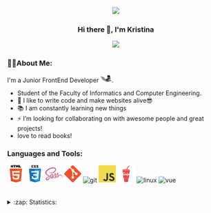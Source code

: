 
<div id="user-content-header" align="center" dir="auto">
  <a target="_blank" rel="noopener noreferrer" href="https://camo.githubusercontent.com/deb3c8a2730013c4bef2ea8859dff656d86d4fff30a9cca7f405664463af7bad/68747470733a2f2f6d656469612e67697068792e636f6d2f6d656469612f5574377a655258436d7863307464374e36382f67697068792e676966"><img src="https://camo.githubusercontent.com/deb3c8a2730013c4bef2ea8859dff656d86d4fff30a9cca7f405664463af7bad/68747470733a2f2f6d656469612e67697068792e636f6d2f6d656469612f5574377a655258436d7863307464374e36382f67697068792e676966" width="20%" data-canonical-src="https://media.giphy.com/media/Ut7zeRXCmxc0td7N68/giphy.gif" style="max-width: 100%;"></a>

  ### Hi there 👋, I'm Kristina

  ![](https://komarev.com/ghpvc/?username=k1ka-e)
</div>





<h3 dir="auto">👩‍💻About Me:</h3>

I'm a Junior FrontEnd Developer <img width="26px" src="/1.gif" />.
- Student of the Faculty of Informatics and Computer Engineering.
- 💪 I like to write code and make websites alive😎
- 📚 I am constantly learning new things
- ⚡️ I’m looking for collaborating on with awesome people and great projects!
- love to read books!

### Languages and Tools:


<div dir= "auto">
<img alt="HTML5" width="40" height= "40" src="https://raw.githubusercontent.com/github/explore/80688e429a7d4ef2fca1e82350fe8e3517d3494d/topics/html/html.png" />
<img alt="CSS3" width="40" height= "40" src="https://raw.githubusercontent.com/github/explore/80688e429a7d4ef2fca1e82350fe8e3517d3494d/topics/css/css.png" />
<img alt="Sass"  width="40" height= "40" src="https://raw.githubusercontent.com/github/explore/80688e429a7d4ef2fca1e82350fe8e3517d3494d/topics/sass/sass.png" />
<img src="https://github.com/devicons/devicon/raw/master/icons/git/git-original.svg" title="Git"  width="40" height= "40">
<img src="https://raw.githubusercontent.com/daniilshat/daniilshat/2583381c09497c680369e95dce7e029d93484d94/icons/VS-code.svg" alt="git" width="40" height= "40">
<img alt="JavaScript"  width="40" height= "40" src="https://raw.githubusercontent.com/github/explore/80688e429a7d4ef2fca1e82350fe8e3517d3494d/topics/javascript/javascript.png" />
<img src="https://github.com/devicons/devicon/raw/master/icons/gulp/gulp-plain.svg" title="Gulp"  width="40" height= "40">
<img src="https://raw.githubusercontent.com/daniilshat/daniilshat/2d7eafe5250314b3d422c86b35de062e0f1f5178/icons/linux.svg" alt="linux"  width="40" height= "40">
<img src="https://cdn.jsdelivr.net/gh/devicons/devicon/icons/vuejs/vuejs-original.svg" alt="vue"  width="40" height= "40"/>

</div>

<br />
<br />



<details>
  <summary>:zap: Statistics:</summary>
   <img align="left" alt="codeSTACKr's GitHub Stats" src="https://github-readme-stats.vercel.app/api/top-langs/?username=k1ka-e&langs_count=8&layout=compact" />
    <br />
    <img align="left" alt="codeSTACKr's GitHub Stats" src="https://github-readme-stats.vercel.app/api?username=k1ka-e&show_icons=true" />
</details>




